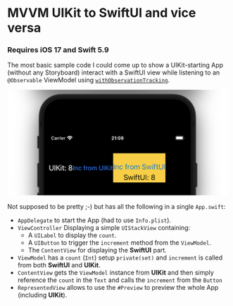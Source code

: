 # MVVM UIKit to SwiftUI and vice versa
### Requires iOS 17 and Swift 5.9

The most basic sample code I could come up to show a UIKit-starting App (without any Storyboard) interact with a SwiftUI view while listening to an `@Observable` ViewModel using [`withObservationTracking`](https://github.com/swiftlang/swift-evolution/blob/main/proposals/0395-observability.md).

![](Screenshot.png)

Not supposed to be pretty ;-) but has all the following in a single `App.swift`:

- `AppDelegate` to start the App (had to use `Info.plist`).
- `ViewController` Displaying a simple `UIStackView` containing:
	- A `UILabel` to display the `count`.
	- A `UIButton` to trigger the `increment` method from the `ViewModel`.
	- The `ContentView` for displaying the **SwiftUI** part.
- `ViewModel` has a `count` (`Int`) setup `private(set)` and `increment` is called from both **SwiftUI** and **UIKit**.
- `ContentView` gets the `ViewModel` instance from **UIKit** and then simply reference the `count` in the `Text` and calls the `increment` from the `Button`
- `RepresentedView` allows to use the `#Preview` to preview the whole App (including **UIKit**).